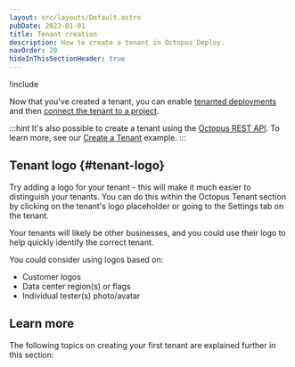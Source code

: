 ```yaml
---
layout: src/layouts/Default.astro
pubDate: 2023-01-01
title: Tenant creation
description: How to create a tenant in Octopus Deploy.
navOrder: 20
hideInThisSectionHeader: true
---
```


!include <tenants-create-tenant>

Now that you've created a tenant, you can enable [tenanted deployments](/docs/tenants/tenant-creation/tenanted-deployments.md) and then [connect the tenant to a project](/docs/tenants/tenant-creation/connecting-projects.md).

:::hint
It's also possible to create a tenant using the [Octopus REST API](/docs/octopus-rest-api/index.md). To learn more, see our [Create a Tenant](/docs/octopus-rest-api/examples/tenants/create-tenant.md) example.
:::

## Tenant logo {#tenant-logo}

Try adding a logo for your tenant - this will make it much easier to distinguish your tenants. You can do this within the Octopus Tenant section by clicking on the tenant's logo placeholder or going to the Settings tab on the tenant.

Your tenants will likely be other businesses, and you could use their logo to help quickly identify the correct tenant.

You could consider using logos based on:

- Customer logos
- Data center region(s) or flags
- Individual tester(s) photo/avatar

## Learn more

The following topics on creating your first tenant are explained further in this section: